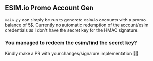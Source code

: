 ## ESIM.io Promo Account Gen
`main.py` can simply be run to generate esim.io accounts with a promo balance of 5$. Currently no automatic redemption of the account/esim credentials as I don't have the secret key for the HMAC signature.

### You managed to redeem the esim/find the secret key?
Kindly make a PR with your changes/signature implementation 🔫😁
